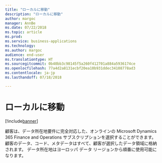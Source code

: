```yaml
---
title: "ローカルに移動"
description: "ローカルに移動"
author: margoc
manager: AnnBe
ms.date: 07/22/2018
ms.topic: article
ms.prod: 
ms.service: business-applications
ms.technology: 
ms.author: margoc
audience: end-user
ms.translationtype: HT
ms.sourcegitcommit: 0b40bb3c98145f5a260f412701a884a5936174ce
ms.openlocfilehash: 77a4d2a8131ecbf20ea10b931ddec34108778ad3
ms.contentlocale: ja-jp
ms.lasthandoff: 07/18/2018

---
```

#  <a name="go-local"></a>ローカルに移動

[!include[banner](../../includes/banner.md)]


顧客は、データ所在地要件に完全対応した、オンラインの Microsoft Dynamics 365 Finance and Operations サブスクリプションを選択することができます。 顧客のデータ、コード、メタデータはすべて、顧客が選択したデータ領域に格納されます。 データ所在地はヨーロッパ データ リージョンから順番に使用可能になります。

